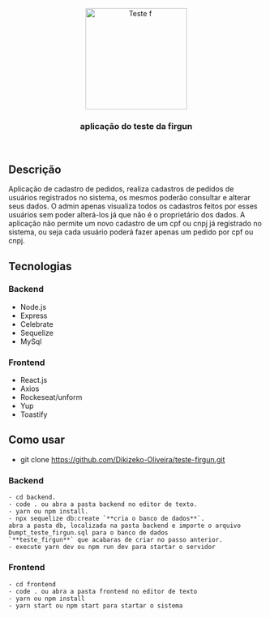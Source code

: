 <p align="center" >
  <img src="https://www.firgun.com.br/images/sobre/sobre_3.png" height="200" width="200" alt="Teste f" />
</p>

<h3 align="center">
 aplicação do teste da firgun 
</h3>

<br>

## Descrição

Aplicação de cadastro de pedidos, realiza cadastros de pedidos de usuários registrados no sistema, os mesmos poderão consultar e alterar seus dados. O admin apenas visualiza todos os cadastros feitos por esses usuários sem poder alterá-los já que não é o proprietário dos dados.
A aplicação não  permite um novo cadastro  de um cpf ou cnpj já registrado no sistema, ou seja cada usuário poderá fazer apenas um pedido por cpf ou cnpj.

## Tecnologias

### Backend
- Node.js
- Express
- Celebrate
- Sequelize
- MySql

### Frontend
- React.js
- Axios
- Rockeseat/unform
- Yup
- Toastify

## Como usar
- git clone https://github.com/Dikizeko-Oliveira/teste-firgun.git 
### Backend

```
- cd backend.
- code . ou abra a pasta backend no editor de texto.
- yarn ou npm install.
- npx sequelize db:create `**cria o banco de dados**`.
abra a pasta db, localizada na pasta backend e importe o arquivo Dumpt_teste_firgun.sql para o banco de dados
`**teste_firgun**` que acabaras de criar no passo anterior.
- execute yarn dev ou npm run dev para startar o servidor
```

### Frontend

```
- cd frontend
- code . ou abra a pasta frontend no editor de texto
- yarn ou npm install
- yarn start ou npm start para startar o sistema
```
